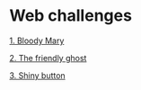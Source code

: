 # Web challenges
[1. Bloody Mary](1.%20Bloody%20Mary)

[2. The friendly ghost](./2.%20The%20friendly%20ghost)

[3. Shiny button](./3.%20Shiny%20button)